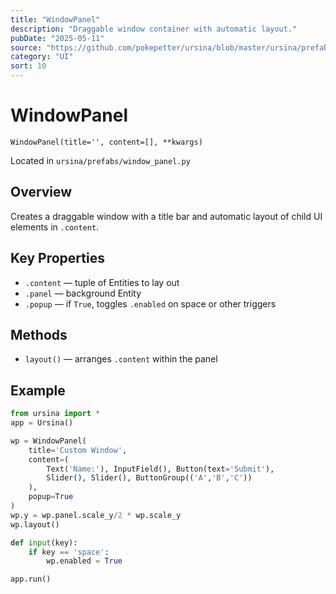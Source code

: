 ```yaml
---
title: "WindowPanel"
description: "Draggable window container with automatic layout."
pubDate: "2025-05-11"
source: "https://github.com/pokepetter/ursina/blob/master/ursina/prefabs/window_panel.py"
category: "UI"
sort: 10
---
```


# WindowPanel

`WindowPanel(title='', content=[], **kwargs)`

Located in `ursina/prefabs/window_panel.py`

## Overview

Creates a draggable window with a title bar and automatic layout of child UI elements in `.content`.

## Key Properties

- `.content` — tuple of Entities to lay out  
- `.panel` — background Entity  
- `.popup` — if `True`, toggles `.enabled` on space or other triggers  

## Methods

- `layout()` — arranges `.content` within the panel  

## Example

```python
from ursina import *
app = Ursina()

wp = WindowPanel(
    title='Custom Window',
    content=(
        Text('Name:'), InputField(), Button(text='Submit'),
        Slider(), Slider(), ButtonGroup(('A','B','C'))
    ),
    popup=True
)
wp.y = wp.panel.scale_y/2 * wp.scale_y
wp.layout()

def input(key):
    if key == 'space':
        wp.enabled = True

app.run()
```